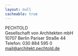 ```yaml
---
layout: null
cacheable: true
---
```

PECHTOLD<br/>
Gesellschaft von Architekten mbH<br/> 
10707 Berlin Pariser Straße 44<br/>
Telefon: 030 884 595 0<br/>
<mail@architekt.pechtold.de>
